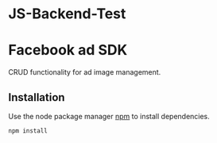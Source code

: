 # JS-Backend-Test
# Facebook ad SDK

CRUD functionality for ad image management.

## Installation

Use the node package manager [npm](https://npmjs.com) to install dependencies.

```bash
npm install
```